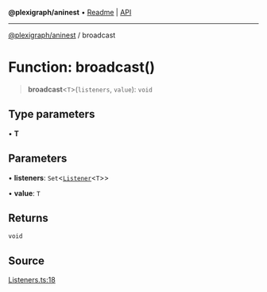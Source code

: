 **@plexigraph/aninest** • [Readme](../README.md) \| [API](../globals.md)

***

[@plexigraph/aninest](../README.md) / broadcast

# Function: broadcast()

> **broadcast**\<`T`\>(`listeners`, `value`): `void`

## Type parameters

• **T**

## Parameters

• **listeners**: `Set`\<[`Listener`](../type-aliases/Listener.md)\<`T`\>\>

• **value**: `T`

## Returns

`void`

## Source

[Listeners.ts:18](https://github.com/plexigraph/aninest/blob/b607a0c/src/Listeners.ts#L18)
